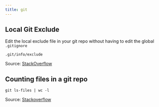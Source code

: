 ```yaml
---
title: git
---
```


## Local Git Exclude
Edit the local exclude file in your git repo without having to edit the global ```.gitignore```

```.git/info/exclude```

Source: [StackOverflow](https://stackoverflow.com/questions/1753070/how-do-i-configure-git-to-ignore-some-files-locally)

## Counting files in a git repo

```
git ls-files | wc -l
```

Source: [Stackoverflow](https://stackoverflow.com/questions/9468970/how-to-get-a-count-of-all-the-files-in-a-git-repository)